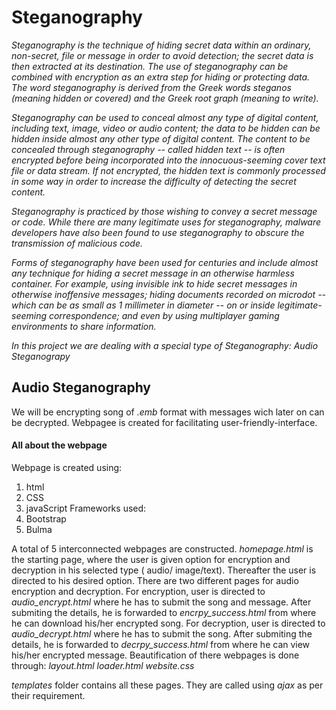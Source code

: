 # Steganography
_Steganography is the technique of hiding secret data within an ordinary, non-secret, file or message in order to avoid detection; the secret data is then extracted at its destination. The use of steganography can be combined with encryption as an extra step for hiding or protecting data. The word steganography is derived from the Greek words steganos (meaning hidden or covered) and the Greek root graph (meaning to write)._

_Steganography can be used to conceal almost any type of digital content, including text, image, video or audio content; the data to be hidden can be hidden inside almost any other type of digital content. The content to be concealed through steganography -- called hidden text -- is often encrypted before being incorporated into the innocuous-seeming cover text file or data stream. If not encrypted, the hidden text is commonly processed in some way in order to increase the difficulty of detecting the secret content._

_Steganography is practiced by those wishing to convey a secret message or code. While there are many legitimate uses for steganography, malware developers have also been found to use steganography to obscure the transmission of malicious code._

_Forms of steganography have been used for centuries and include almost any technique for hiding a secret message in an otherwise harmless container. For example, using invisible ink to hide secret messages in otherwise inoffensive messages; hiding documents recorded on microdot -- which can be as small as 1 millimeter in diameter -- on or inside legitimate-seeming correspondence; and even by using multiplayer gaming environments to share information._

_In this project we are dealing with a special type of Steganography: Audio Steganograpy_

## Audio Steganography

We will be encrypting song of _.emb_ format with messages wich later on can be decrypted. Webpagee is created for facilitating user-friendly-interface.

####  All about the webpage 
Webpage is created using:
1. html
2. CSS
3. javaScript
Frameworks used:
1. Bootstrap
2. Bulma

A total of 5 interconnected webpages are constructed.
_homepage.html_ is the starting page, where the user is given option for encryption and decryption in his selected type ( audio/ image/text). Thereafter the user is directed to his desired option. There are two different pages for audio encryption and decryption.
For encryption, user is directed to _audio_encrypt.html_ where he has to submit the song and message. After submiting the details, he is forwarded to _encrpy_success.html_ from where he can download his/her encrypted song.
For decryption, user is directed to _audio_decrypt.html_ where he has to submit the song. After submiting the details, he is forwarded to _decrpy_success.html_ from where he can view his/her encrypted message.
Beautification of there webpages is done through:
_layout.html_
_loader.html_
_website.css_

_templates_ folder contains all these pages. They are called using _ajax_ as per their requirement.  



